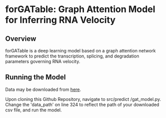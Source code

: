 # forGATable: Graph Attention Model for Inferring RNA Velocity 

## Overview

forGATable is a deep learning model based on a graph attention network framework to predict the transcription, splicing, and degradation parameters governing RNA velocity.

## Running the Model
Data may be downloaded from [here](https://drive.google.com/file/d/1DSbxJr5dh-NJp4Bx20tNlZHSjGjyigw-/view). 

Upon cloning this Github Repository, navigate to src/predict
/gat_model.py.  Change the 'data_path' on line 324 to reflect the path of your downloaded csv file, and run the model.


